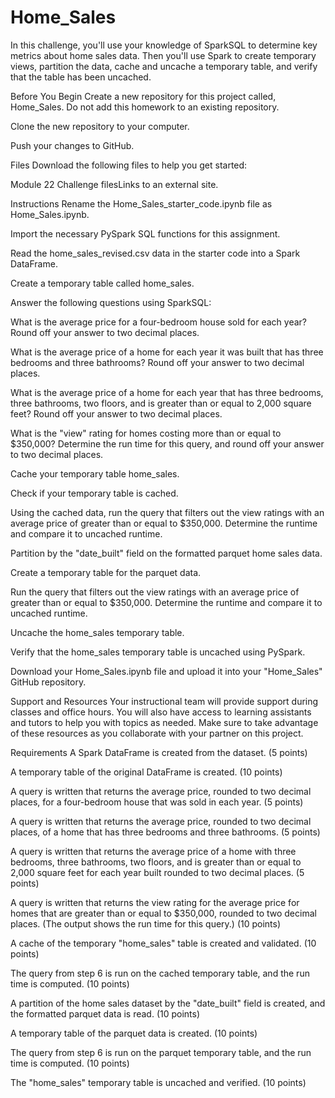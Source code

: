 # Home_Sales
In this challenge, you'll use your knowledge of SparkSQL to determine key metrics about home sales data. Then you'll use Spark to create temporary views, partition the data, cache and uncache a temporary table, and verify that the table has been uncached.

Before You Begin
Create a new repository for this project called, Home_Sales. Do not add this homework to an existing repository.

Clone the new repository to your computer.

Push your changes to GitHub.

Files
Download the following files to help you get started:

Module 22 Challenge filesLinks to an external site.

Instructions
Rename the Home_Sales_starter_code.ipynb file as Home_Sales.ipynb.

Import the necessary PySpark SQL functions for this assignment.

Read the home_sales_revised.csv data in the starter code into a Spark DataFrame.

Create a temporary table called home_sales.

Answer the following questions using SparkSQL:

What is the average price for a four-bedroom house sold for each year? Round off your answer to two decimal places.

What is the average price of a home for each year it was built that has three bedrooms and three bathrooms? Round off your answer to two decimal places.

What is the average price of a home for each year that has three bedrooms, three bathrooms, two floors, and is greater than or equal to 2,000 square feet? Round off your answer to two decimal places.

What is the "view" rating for homes costing more than or equal to $350,000? Determine the run time for this query, and round off your answer to two decimal places.

Cache your temporary table home_sales.

Check if your temporary table is cached.

Using the cached data, run the query that filters out the view ratings with an average price of greater than or equal to $350,000. Determine the runtime and compare it to uncached runtime.

Partition by the "date_built" field on the formatted parquet home sales data.

Create a temporary table for the parquet data.

Run the query that filters out the view ratings with an average price of greater than or equal to $350,000. Determine the runtime and compare it to uncached runtime.

Uncache the home_sales temporary table.

Verify that the home_sales temporary table is uncached using PySpark.

Download your Home_Sales.ipynb file and upload it into your "Home_Sales" GitHub repository.

Support and Resources
Your instructional team will provide support during classes and office hours. You will also have access to learning assistants and tutors to help you with topics as needed. Make sure to take advantage of these resources as you collaborate with your partner on this project.

Requirements
A Spark DataFrame is created from the dataset. (5 points)

A temporary table of the original DataFrame is created. (10 points)

A query is written that returns the average price, rounded to two decimal places, for a four-bedroom house that was sold in each year. (5 points)

A query is written that returns the average price, rounded to two decimal places, of a home that has three bedrooms and three bathrooms. (5 points)

A query is written that returns the average price of a home with three bedrooms, three bathrooms, two floors, and is greater than or equal to 2,000 square feet for each year built rounded to two decimal places. (5 points)

A query is written that returns the view rating for the average price for homes that are greater than or equal to $350,000, rounded to two decimal places. (The output shows the run time for this query.) (10 points)

A cache of the temporary "home_sales" table is created and validated. (10 points)

The query from step 6 is run on the cached temporary table, and the run time is computed. (10 points)

A partition of the home sales dataset by the "date_built" field is created, and the formatted parquet data is read. (10 points)

A temporary table of the parquet data is created. (10 points)

The query from step 6 is run on the parquet temporary table, and the run time is computed. (10 points)

The "home_sales" temporary table is uncached and verified. (10 points)
